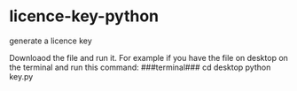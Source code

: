 # licence-key-python
generate a licence key

Downloaod the file and run it.
For example if you have the file on desktop on the terminal and run this command:
###terminal###
cd desktop
python key.py

